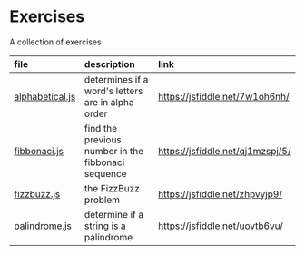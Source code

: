 # Exercises
A collection of exercises

|file|description|link|
|:---|:---|:---|
|[alphabetical.js](alphabetical.js)|determines if a word's letters are in alpha order|https://jsfiddle.net/7w1oh6nh/|
|[fibbonaci.js](fibbonaci.js)|find the previous number in the fibbonaci sequence|https://jsfiddle.net/qj1mzspj/5/|
|[fizzbuzz.js](fizzbuzz.js)|the FizzBuzz problem|https://jsfiddle.net/zhpvyjp9/|
|[palindrome.js](palindrome.js)|determine if a string is a palindrome|https://jsfiddle.net/uovtb6vu/|
